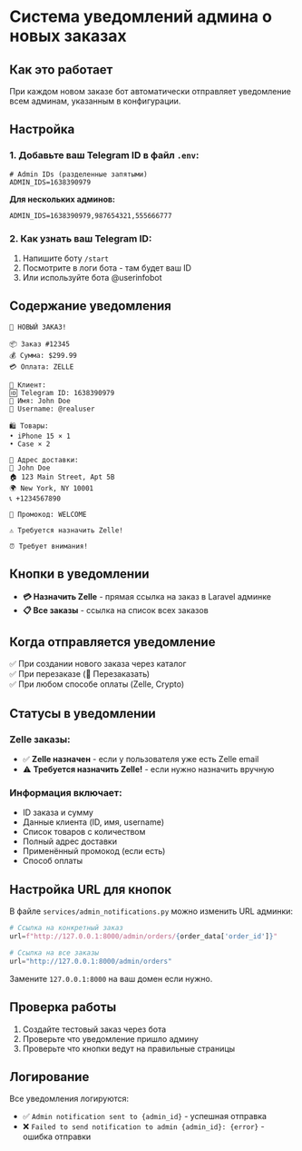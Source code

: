 # Система уведомлений админа о новых заказах

## Как это работает

При каждом новом заказе бот автоматически отправляет уведомление всем админам, указанным в конфигурации.

## Настройка

### 1. Добавьте ваш Telegram ID в файл `.env`:

```env
# Admin IDs (разделенные запятыми) 
ADMIN_IDS=1638390979
```

**Для нескольких админов:**
```env
ADMIN_IDS=1638390979,987654321,555666777
```

### 2. Как узнать ваш Telegram ID:

1. Напишите боту `/start`
2. Посмотрите в логи бота - там будет ваш ID
3. Или используйте бота @userinfobot

## Содержание уведомления

```
🔔 НОВЫЙ ЗАКАЗ!

📦 Заказ #12345
💰 Сумма: $299.99
💳 Оплата: ZELLE

👤 Клиент:
🆔 Telegram ID: 1638390979
👤 Имя: John Doe
📱 Username: @realuser

🛍️ Товары:
• iPhone 15 × 1
• Case × 2

📍 Адрес доставки:
👤 John Doe
🏠 123 Main Street, Apt 5B
🌍 New York, NY 10001
📞 +1234567890

🎫 Промокод: WELCOME

⚠️ Требуется назначить Zelle!

⏰ Требует внимания!
```

## Кнопки в уведомлении

- **💳 Назначить Zelle** - прямая ссылка на заказ в Laravel админке
- **📋 Все заказы** - ссылка на список всех заказов

## Когда отправляется уведомление

✅ При создании нового заказа через каталог  
✅ При перезаказе (🔄 Перезаказать)  
✅ При любом способе оплаты (Zelle, Crypto)

## Статусы в уведомлении

### Zelle заказы:
- ✅ **Zelle назначен** - если у пользователя уже есть Zelle email
- ⚠️ **Требуется назначить Zelle!** - если нужно назначить вручную

### Информация включает:
- ID заказа и сумму
- Данные клиента (ID, имя, username)
- Список товаров с количеством
- Полный адрес доставки
- Применённый промокод (если есть)
- Способ оплаты

## Настройка URL для кнопок

В файле `services/admin_notifications.py` можно изменить URL админки:

```python
# Ссылка на конкретный заказ
url=f"http://127.0.0.1:8000/admin/orders/{order_data['order_id']}"

# Ссылка на все заказы  
url="http://127.0.0.1:8000/admin/orders"
```

Замените `127.0.0.1:8000` на ваш домен если нужно.

## Проверка работы

1. Создайте тестовый заказ через бота
2. Проверьте что уведомление пришло админу
3. Проверьте что кнопки ведут на правильные страницы

## Логирование

Все уведомления логируются:
- ✅ `Admin notification sent to {admin_id}` - успешная отправка
- ❌ `Failed to send notification to admin {admin_id}: {error}` - ошибка отправки